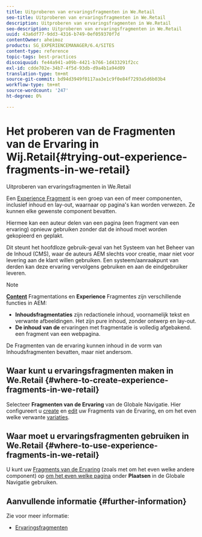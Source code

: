 ```yaml
---
title: Uitproberen van ervaringsfragmenten in We.Retail
seo-title: Uitproberen van ervaringsfragmenten in We.Retail
description: Uitproberen van ervaringsfragmenten in We.Retail
seo-description: Uitproberen van ervaringsfragmenten in We.Retail
uuid: 43a6df77-9dd3-4316-b749-0ef059370f7d
contentOwner: aheimoz
products: SG_EXPERIENCEMANAGER/6.4/SITES
content-type: reference
topic-tags: best-practices
discoiquuid: fe44a941-a09b-4421-b766-1d433291f2cc
exl-id: cdde702e-34b7-4f5d-93db-d9a4b1a94d09
translation-type: tm+mt
source-git-commit: bd94d3949f0117aa3e1c9f0e84f7293a5d6b03b4
workflow-type: tm+mt
source-wordcount: '247'
ht-degree: 0%

---
```


# Het proberen van de Fragmenten van de Ervaring in Wij.Retail{#trying-out-experience-fragments-in-we-retail}

Uitproberen van ervaringsfragmenten in We.Retail

Een [Experience Fragment](/help/sites-authoring/experience-fragments.md) is een groep van een of meer componenten, inclusief inhoud en lay-out, waarnaar op pagina&#39;s kan worden verwezen. Ze kunnen elke gewenste component bevatten.

Hiermee kan een auteur delen van een pagina (een fragment van een ervaring) opnieuw gebruiken zonder dat de inhoud moet worden gekopieerd en geplakt.

Dit steunt het hoofdloze gebruik-geval van het Systeem van het Beheer van de Inhoud (CMS), waar de auteurs AEM slechts voor creatie, maar niet voor levering aan de klant willen gebruiken. Een systeem/aanraakpunt van derden kan deze ervaring vervolgens gebruiken en aan de eindgebruiker leveren.

>[!NOTE]
>
>**[Content](/help/sites-developing/we-retail-content-fragments.md)** Fragmentations en  **Experience** Fragmentes zijn verschillende functies in AEM:
>
>* **Inhoudsfragmentaties** zijn redactionele inhoud, voornamelijk tekst en verwante afbeeldingen. Het zijn pure inhoud, zonder ontwerp en lay-out.
>* **De inhoud van de** ervaringen met fragmentatie is volledig afgebakend. een fragment van een webpagina.

>
>
De Fragmenten van de ervaring kunnen inhoud in de vorm van Inhoudsfragmenten bevatten, maar niet andersom.

## Waar kunt u ervaringsfragmenten maken in We.Retail {#where-to-create-experience-fragments-in-we-retail}

Selecteer **Fragmenten van de Ervaring** van de Globale Navigatie. Hier configureert u [create](/help/sites-authoring/experience-fragments.md#creating-an-experience-fragment) en [edit](/help/sites-authoring/experience-fragments.md#editing-your-experience-fragment) uw Fragments van de Ervaring, en om het even welke verwante [variaties](/help/sites-authoring/experience-fragments.md#creating-an-experience-fragment-variation).

## Waar moet u ervaringsfragmenten gebruiken in We.Retail {#where-to-use-experience-fragments-in-we-retail}

U kunt uw [Fragments van de Ervaring](/help/sites-authoring/experience-fragments.md#using-your-experience-fragment) (zoals met om het even welke andere component) op [om het even welke pagina](/help/sites-authoring/editing-content.md) onder **Plaatsen** in de Globale Navigatie gebruiken.

## Aanvullende informatie {#further-information}

Zie voor meer informatie:

* [Ervaringsfragmenten](/help/sites-authoring/experience-fragments.md)
